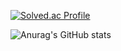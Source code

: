 [![Solved.ac Profile](http://mazassumnida.wtf/api/generate_badge?boj=jean8291)](https://solved.ac/jean8291)

![Anurag's GitHub stats](https://github-readme-stats.vercel.app/api?username=flowersun99&show_icons=true&theme=radical)
